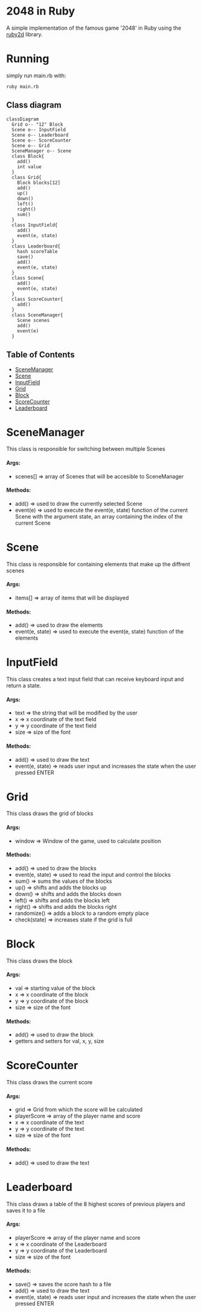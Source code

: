 # 2048 in Ruby
A simple implementation of the famous game '2048' in Ruby using the [ruby2d](https://www.ruby2d.com/) library.

# Running
simply run main.rb with:
```
ruby main.rb
```

## Class diagram

```mermaid
classDiagram
  Grid o-- "12" Block
  Scene o-- InputField
  Scene o-- Leaderboard
  Scene o-- ScoreCounter  
  Scene o-- Grid
  SceneManager o-- Scene
  class Block{
    add()
    int value
  }
  class Grid{
    Block blocks[12]
    add()
    up()
    down()
    left()
    right()
    sum()
  }
  class InputField{
    add()
    event(e, state)
  }
  class Leaderboard{  
    hash scoreTable
    save()
    add()
    event(e, state)
  }
  class Scene{
    add()
    event(e, state)
  }
  class ScoreCounter{
    add()
  } 
  class SceneManager{
    Scene scenes
    add()
    event(e)
  }
```

## Table of Contents
 - [SceneManager](#scenemanager)
 - [Scene](#scene)
 - [InputField](#inputfield)
 - [Grid](#grid)
 - [Block](#block)
 - [ScoreCounter](scorecounter)
 - [Leaderboard](leaderboard)

# SceneManager
This class is responsible for switching between multiple Scenes

#### Args:
  - scenes[] => array of Scenes that will be accesible to SceneManager

#### Methods:
  - add() => used to draw the currently selected Scene
  - event(e) => used to execute the event(e, state) function of the current Scene with the argument state, an array containing the index of the current Scene

# Scene
This class is responsible for containing elements that make up the diffrent scenes

#### Args:
  - items[] => array of items that will be displayed

#### Methods:
  - add() => used to draw the elements
  - event(e, state) => used to execute the event(e, state) function of the elements

# InputField
This class creates a text input field that can receive keyboard input and return a state.

#### Args:
  - text => the string that will be modified by the user
  - x => x coordinate of the text field
  - y => y coordinate of the text field
  - size => size of the font

#### Methods:
  - add() => used to draw the text
  - event(e, state) => reads user input and increases the state when the user pressed ENTER

# Grid
This class draws the grid of blocks

#### Args:
  - window => Window of the game, used to calculate position


#### Methods:
  - add() => used to draw the blocks
  - event(e, state) => used to read the input and control the blocks
  - sum() => sums the values of the blocks
  - up() => shifts and adds the blocks up
  - down() => shifts and adds the blocks down
  - left() => shifts and adds the blocks left
  - right() => shifts and adds the blocks right
  - randomize() => adds a block to a random empty place
  - check(state) => increases state if the grid is full

# Block
This class draws the block

#### Args:
  - val => starting value of the block
  - x => x coordinate of the block
  - y => y coordinate of the block
  - size => size of the font

#### Methods:
  - add() => used to draw the block
  - getters and setters for val, x, y, size


# ScoreCounter
This class draws the current score

#### Args:
  - grid => Grid from which the score will be calculated
  - playerScore => array of the player name and score
  - x => x coordinate of the text
  - y => y coordinate of the text
  - size => size of the font

#### Methods:
  - add() => used to draw the text
 
# Leaderboard
This class draws a table of the 8 highest scores of previous players and saves it to a file

#### Args:
  - playerScore => array of the player name and score
  - x => x coordinate of the Leaderboard
  - y => y coordinate of the Leaderboard
  - size => size of the font

#### Methods:
  - save() => saves the score hash to a file
  - add() => used to draw the text
  - event(e, state) => reads user input and increases the state when the user pressed ENTER
